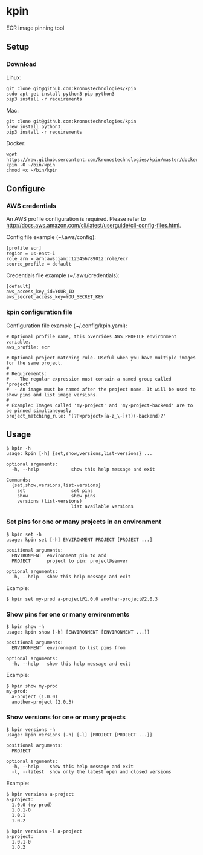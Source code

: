 # kpin
ECR image pinning tool

## Setup

### Download

Linux:
```
git clone git@github.com:kronostechnologies/kpin
sudo apt-get install python3-pip python3
pip3 install -r requirements
```

Mac:
```
git clone git@github.com:kronostechnologies/kpin
brew install python3
pip3 install -r requirements
```

Docker:
```
wget https://raw.githubusercontent.com/kronostechnologies/kpin/master/docker-kpin -O ~/bin/kpin
chmod +x ~/bin/kpin
```


## Configure

### AWS credentials
An AWS profile configuration is required. Please refer to http://docs.aws.amazon.com/cli/latest/userguide/cli-config-files.html.

Config file example (~/.aws/config):
```
[profile ecr]
region = us-east-1
role_arn = arn:aws:iam::123456789012:role/ecr
source_profile = default
``` 

Credentials file example (~/.aws/credentials):
```
[default]
aws_access_key_id=YOUR_ID
aws_secret_access_key=YOU_SECRET_KEY
```

### kpin configuration file

Configuration file example (~/.config/kpin.yaml):
```
# Optional profile name, this overrides AWS_PROFILE environment variable.
aws_profile: ecr

# Optional project matching rule. Useful when you have multiple images for the same project.
#
# Requirements: 
#  - The regular expression must contain a named group called 'project'
#  - An image must be named after the project name. It will be used to show pins and list image versions.
#
# Example: Images called 'my-project' and 'my-project-backend' are to be pinned simultaneously
project_matching_rule: '(?P<project>[a-z_\-]+?)(-backend)?'
```


## Usage

```
$ kpin -h
usage: kpin [-h] {set,show,versions,list-versions} ...

optional arguments:
  -h, --help            show this help message and exit

Commands:
  {set,show,versions,list-versions}
    set                 set pins
    show                show pins
    versions (list-versions)
                        list available versions
```


### Set pins for one or many projects in an environment
```
$ kpin set -h
usage: kpin set [-h] ENVIRONMENT PROJECT [PROJECT ...]

positional arguments:
  ENVIRONMENT  environment pin to add
  PROJECT      project to pin: project@semver

optional arguments:
  -h, --help   show this help message and exit
```

Example:
```
$ kpin set my-prod a-project@1.0.0 another-project@2.0.3
```

### Show pins for one or many environments
```
$ kpin show -h
usage: kpin show [-h] [ENVIRONMENT [ENVIRONMENT ...]]

positional arguments:
  ENVIRONMENT  environment to list pins from

optional arguments:
  -h, --help   show this help message and exit

```

Example:
```
$ kpin show my-prod
my-prod:
  a-project (1.0.0)
  another-project (2.0.3)
```

### Show versions for one or many projects
```
$ kpin versions -h
usage: kpin versions [-h] [-l] [PROJECT [PROJECT ...]]

positional arguments:
  PROJECT

optional arguments:
  -h, --help    show this help message and exit
  -l, --latest  show only the latest open and closed versions
```

Example:
```
$ kpin versions a-project
a-project:
  1.0.0 (my-prod)
  1.0.1-0
  1.0.1
  1.0.2
  
$ kpin versions -l a-project
a-project:
  1.0.1-0
  1.0.2
```
